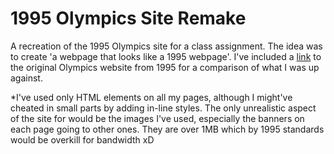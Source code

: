 <h1>1995 Olympics Site Remake <!--<img src="olympic_rings.png" width="110" height="50"/>--> </h1>

A recreation of the 1995 Olympics site for a class assignment. The idea was to create 'a webpage that looks like a 1995 webpage'. I've included a [link](https://web.archive.org/web/19961223053702/http://www.olympic.org/) to the original Olympics website from 1995 for a comparison of what I was up against. 

&ast;I've used only HTML elements on all my pages, although I might've cheated in small parts by adding in-line styles. The only unrealistic aspect of the site for would be the images I've used, especially the banners on each page going to other ones. They are over 1MB which by 1995 standards would be overkill for bandwidth xD

